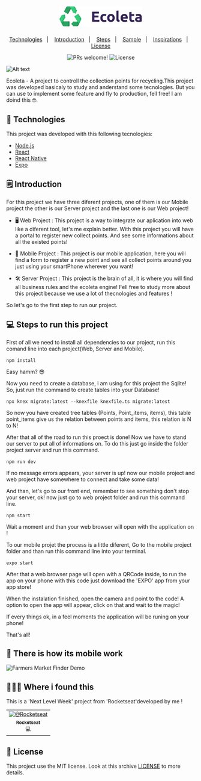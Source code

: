 <h1 align="center">
    <img alt="Ecoleta" title="Ecoleta" src=".github/ecoleta.svg" width="220px" />
</h1>

<p align="center">
  <a href="#-technologies">Technologies</a>&nbsp;&nbsp;&nbsp;|&nbsp;&nbsp;&nbsp;
  <a href="#-introduction">Introduction</a>&nbsp;&nbsp;&nbsp;|&nbsp;&nbsp;&nbsp;
  <a href="#-steps-to-run-this-project">Steps</a>&nbsp;&nbsp;&nbsp;|&nbsp;&nbsp;&nbsp;
  <a href="#-there-is-how-its-mobile-work">Sample</a>&nbsp;&nbsp;&nbsp;|&nbsp;&nbsp;&nbsp;
  <a href="#%EF%B8%8F--where-i-found-this">Inspirations</a>&nbsp;&nbsp;&nbsp;|&nbsp;&nbsp;&nbsp;
  <a href="#memo-license">License</a>
</p>

<p align="center">  
 <img src="https://img.shields.io/static/v1?label=PRs&message=welcome&color=7159c1&labelColor=000000" alt="PRs welcome!" />

<img alt="License" src="https://img.shields.io/static/v1?label=license&message=MIT&color=7159c1&labelColor=000000">
  </p>

![Alt text](https://github.com/reginaldobrz/Ecoleta/blob/master/.github/ecoleta.png)

Ecoleta - A project to controll the collection points for recycling.This project was developed basicaly to study and anderstand some tecnologies. But you can use to implement some feature and fly to production, fell free! I am doind this 🤓.

## 🚀 Technologies
This project was developed with this following tecnologies:

- [Node.js](https://nodejs.org/en/)
- [React](https://reactjs.org)
- [React Native](https://facebook.github.io/react-native/)
- [Expo](https://expo.io/)

## 🗒 Introduction 
For this project we have three diferent projects, one of them is our Mobile project the other is our Server project and the last one is our Web project! 

* 🖥 Web Project : This project is a way to integrate our aplication into web like a diferent tool, let's me explain better. With this project you will have a portal to register new collect points. And see some informations about all the existed points!

* 📱 Mobile Project : This project is our mobile application, here you will find a form to register a new point and see all collect points around you just using your smartPhone wherever you want!

* 🛠 Server Project : This project is the brain of all, it is where you will find all business rules and the ecoleta engine! Fell free to study more about this project because we use a lot of thecnologies and features ! 

So let's go to the first step to run our project.


## 💻 Steps to run this project

First of all we need to install all dependencies to our project, run this comand line into each project(Web, Server and Mobile).

````
npm install
````
Easy hamm? 😎

Now you need to create a database, i am using for this project the Sqlite! So, just run the command to create tables into your Database!

```
npx knex migrate:latest --knexfile knexfile.ts migrate:latest
```

So now you have created tree tables (Points, Point_items, items), this table point_items give us the relation between points and items, this relation is N to N! 

After that all of the road to run this proect is done! Now we have to stand our server to put all of informations on. To do this just go inside the folder project server and run this command.

```
npm run dev 
```

If no message errors appears, your server is up! now our mobile project and web project have somewhere to connect and take some data!

And than, let's go to our front end, remember to see something don't stop your server, ok! now just go to web project folder and run this command line.

```
npm start 
```

Wait a moment and than your web browser will open with the application on ! 

To our mobile projet the process is a little diferent, Go to the mobile project  folder and than run this command line into your terminal.

```
expo start  
```

After that a web browser page will open with a QRCode inside, to run the app on your phone with this code just download the 'EXPO' app from your app store! 

When the instalation finished, open the camera and point to the code! A option to open the app will appear, click on that and wait to the magic!

If every things ok, in a feel moments the application will be runing on your phone!

That's all!

## 📲 There is how its mobile work
![Farmers Market Finder Demo](https://github.com/reginaldobrz/Ecoleta/blob/master/.github/ecoleta.gif)


## 🧙🏻‍♀️  Where i found this

This is a 'Next Level Week' project from 'Rocketseat'developed by me ! 
<!-- ALL-CONTRIBUTORS-LIST:START - Do not remove or modify this section -->
<!-- prettier-ignore -->
<table>
  <tr>
    <td align="center"><a href="https://github.com/Rocketseat"><img itemprop="image" class="TableObject-item avatar flex-shrink-0" src="https://avatars0.githubusercontent.com/u/28929274?s=200&amp;v=4" width="200" height="200" alt="@Rocketseat"><br /><sub><b>Rocketseat</b></sub></a><br />💻</a></td>
  </tr>
</table>

<!-- ALL-CONTRIBUTORS-LIST:END -->

## :memo: License

This project use the MIT license. Look at this archive [LICENSE](LICENSE.md) to more details.


